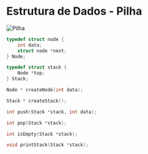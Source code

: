 # Estrutura de Dados - Pilha

![Pilha][stack]

```c
typedef struct node {
    int data;
    struct node *next;
} Node;
```

```c
typedef struct stack {
    Node *top;
} Stack;
```
```c
Node * createNode(int data);
```

```c
Stack * createStack();
```

```c
int push(Stack *stack, int data);
```

```c
int pop(Stack *stack);
```

```c
int isEmpty(Stack *stack);
```

```c
void printStack(Stack *stack);
```

[stack]: http://upload.wikimedia.org/wikipedia/commons/thumb/2/29/Data_stack.svg/391px-Data_stack.svg.png "Fonte: http://upload.wikimedia.org/wikipedia/commons/thumb/2/29/Data_stack.svg/391px-Data_stack.svg.png"